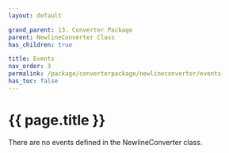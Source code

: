 ```yaml
---
layout: default

grand_parent: 13. Converter Package
parent: NewlineConverter Class
has_children: true

title: Events
nav_order: 3
permalink: /package/converterpackage/newlineconverter/events
has_toc: false
---
```

# {{ page.title }}

There are no events defined in the NewlineConverter class.